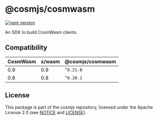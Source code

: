 # @cosmjs/cosmwasm

[![npm version](https://img.shields.io/npm/v/@cosmjs/cosmwasm.svg)](https://www.npmjs.com/package/@cosmjs/cosmwasm)

An SDK to build CosmWasm clients.

## Compatibility

| CosmWasm | x/wasm | @cosmjs/cosmwasm |
| -------- | ------ | ---------------- |
| 0.9      | 0.9    | `^0.21.0`        |
| 0.8      | 0.8    | `^0.20.1`        |

## License

This package is part of the cosmjs repository, licensed under the Apache License
2.0 (see [NOTICE](https://github.com/CosmWasm/cosmjs/blob/master/NOTICE) and
[LICENSE](https://github.com/CosmWasm/cosmjs/blob/master/LICENSE)).
